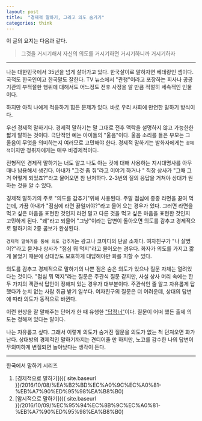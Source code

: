 ```yaml
---
layout: post
title:  "경제적 말하기, 그리고 의도 숨기기"
categories: think
---
```


이 글의 요지는 다음과 같다.

> 그것을 거시기해서 자신의 의도를 거시기하면 거시기하니까 거시기하자

***

나는 대한민국에서 35년을 넘게 살아가고 있다. 한국살이로 말하자면 베테랑인 셈이다. 국적도 한국인이고 한국말도 잘한다. TV 뉴스에서 "관행"이라고 포장하는 회사나 공공기관의 부적절한 행위에 대해서도 어느정도 전후 사정을 알 만큼 적절히 세속적인 인물이다.

하지만 아직 나에게 적응하기 힘든 문제가 있다. 바로 우리 사회에 만연한 말하기 방식이다.

우선 경제적 말하기다. 경제적 말하기는 말 그대로 전후 맥락을 설명하지 않고 가능한한 짧게 말하는 것이다. 극단적인 예는 아이들의 "울음"이다. 울음 소리를 들은 부모는 그 울음이 무엇을 의미하는지 여러모로 고민해야 한다. 경제적 말하기는 발화자에게는 `경제적`이지만 청취자에게는 매우 비경제적이다.

전형적인 경제적 말하기는 너도 알고 나도 아는 것에 대해 사용하는 지시대명사를 아무 때나 남용해서 생긴다. 아내가 "그것 좀 줘"라고 이야기 하거나 " 직장 상사가 "그때 그거 어떻게 되었죠?"라고 물어오면 참 난처하다. 2-3번의 질의 응답을 거쳐야 상대가 원하는 것을 알 수 있다.

경제적 말하기의 주로 "의도를 감추기"위해 사용된다. 주말 점심에 종종 라면을 끓여 먹는데, 가끔 아내가 "점심에 라면 끓일꺼야?"라고 물어 오는 경우가 있다. 그러면 라면을 먹고 싶은 마음을 표현한 것인지 라면 말고 다른 것을 먹고 싶은 마음을 표현한 것인지 고민하게 된다. "왜"라고 되물어 "그냥"이라는 답변이 돌아오면 의도를 감추고 경제적으로 말하기의 2중 콤보가 완성된다.

`경제적 말하기를 통해 의도 감추기`는 광고나 코미디의 단골 소재다. 여자친구가 "나 살쪘어?"라고 묻거나 상사가 "점심 뭐 먹지"라고 물어오는 경우다. 화자가 의도를 가지고 짧게 물었기 때문에 상대방도 모호하게 대답해야만 화를 피할 수 있다.

의도를 감추고 경제적으로 말하기의 나쁜 점은 숨은 의도가 있으나 질문 자체는 열려있다는 것이다. "점심 뭐 먹지"라는 질문은 주관식 질문 같지만, 사실 상사 머리 속에는 한 두 가지의 객관식 답안이 정해져 있는 경우가 대부분이다. 주관식인 줄 알고 자유롭게 답했다가 눈치 없는 사람 취급 받기 일쑤다. 여자친구의 질문은 더 어려운데, 상대의 답변에 따라 의도가 동적으로 바뀐다.

이런 현상을 잘 말해주는 단어가 한 때 유행한 ["답정너"](https://www.google.co.kr/url?sa=t&rct=j&q=&esrc=s&source=web&cd=1&cad=rja&uact=8&ved=0ahUKEwiB6unYkMvPAhWBrZQKHUtZAB8QFgggMAA&url=https%3A%2F%2Fnamu.wiki%2Fw%2F%25EB%258B%25B5%25EC%25A0%2595%25EB%2584%2588&usg=AFQjCNFznxWR_FJrNQGVDsR9aA4bnlQxqg&bvm=bv.135258522,d.dGo)이다. 질문이 어떠 했든 출제 의도는 정해져 있다는 말이다.

나는 자유롭고 싶다. 그래서 이렇게 의도가 숨겨진 질문을 의도가 없는 척 던져오면 화가난다. 상대방의 경제적인 말하기까지는 견디어줄 만 하지만, 노고를 감수한 나의 답변이 무의미하게 변질되면 놀아났다는 생각이 든다.

***

한국에서 말하기 시리즈

1. [경제적으로 말하기]({{ site.baseurl }}/2016/10/08/%EA%B2%BD%EC%A0%9C%EC%A0%81-%EB%A7%90%ED%95%98%EA%B8%B0)
2. [암시적으로 말하기]({{ site.baseurl }}/2016/10/09/%EC%95%94%EC%8B%9C%EC%A0%81-%EB%A7%90%ED%95%98%EA%B8%B0)
